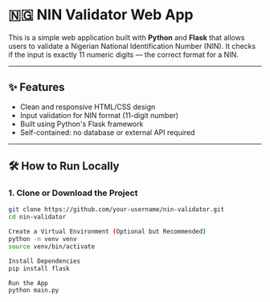 # 🇳🇬 NIN Validator Web App

This is a simple web application built with **Python** and **Flask** that allows users to validate a Nigerian National Identification Number (NIN). It checks if the input is exactly 11 numeric digits — the correct format for a NIN.


---

## ✨ Features

- Clean and responsive HTML/CSS design
- Input validation for NIN format (11-digit number)
- Built using Python's Flask framework
- Self-contained: no database or external API required

---

## 🛠️ How to Run Locally

### 1. Clone or Download the Project
```bash
git clone https://github.com/your-username/nin-validator.git
cd nin-validator

Create a Virtual Environment (Optional but Recommended)
python -m venv venv
source venv/bin/activate

Install Dependencies
pip install flask

Run the App
python main.py
